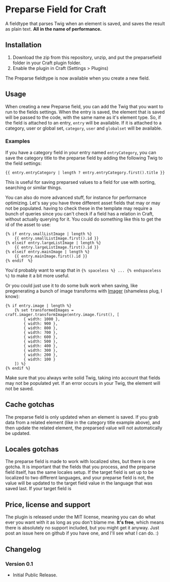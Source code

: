 Preparse Field for Craft
===

A fieldtype that parses Twig when an element is saved, and saves the result as plain text.
**All in the name of performance.**


Installation
---
1. Download the zip from this repository, unzip, and put the preparsefield folder in your Craft plugin folder.
2. Enable the plugin in Craft (Settings > Plugins)

The Preparse fieldtype is now available when you create a new field. 


Usage
---
When creating a new Preparse field, you can add the Twig that you want to run to the fields settings. When the entry is 
saved, the element that is saved will be passed to the code, with the same name as it's element type. So, if the field 
is attached to an entry, `entry` will be available. If it is attached to a category, user or global set, `category`, `user`
and `globalset` will be available.
  
### Examples  
  
If you have a category field in your entry named `entryCategory`, you can save the category title to the
preparse field by adding the following Twig to the field settings:

    {{ entry.entryCategory | length ? entry.entryCategory.first().title }}
 
This is useful for saving preparsed values to a field for use with sorting, searching or similar things.
 
You can also do more advanced stuff, for instance for performance optimizing. Let's say you have three different asset 
fields that may or may not be populated. having to check these in the template may require a bunch of queries since you 
can't check if a field has a relation in Craft, without actually querying for it. You could do something like this to 
get the id of the asset to use:

    {% if entry.smallListImage | length %}
        {{ entry.smallListImage.first().id }}
    {% elseif entry.largeListImage | length %}
        {{ entry.largeListImage.first().id }}
    {% elseif entry.mainImage | length %}
        {{ entry.mainImage.first().id }}
    {% endif  %}
 
You'd probably want to wrap that in `{% spaceless %} ... {% endspaceless %}` to make it a bit more useful.

Or you could just use it to do some bulk work when saving, like pregenerating a bunch of image transforms with 
[Imager](https://github.com/aelvan/Imager-Craft) (shameless plug, I know):

    {% if entry.image | length %}
        {% set transformedImages = craft.imager.transformImage(entry.image.first(), [
		    { width: 1000 }, 
		    { width: 900 }, 
		    { width: 800 }, 
		    { width: 700 }, 
		    { width: 600 }, 
		    { width: 500 }, 
		    { width: 400 }, 
		    { width: 300 }, 
		    { width: 200 },
		    { width: 100 }
	    ]) %}
	{% endif %}
	
Make sure that you always write solid Twig, taking into account that fields may not be populated yet. If an error occurs
in your Twig, the element will not be saved. 
 
 
Cache gotchas
---
The preparse field is only updated when an element is saved. If you grab data from a related element (like in the category 
title example above), and then update the related element, the preparsed value will not automatically be updated. 

 
Locales gotchas
---
The preparse field is made to work with localized sites, but there is one gotcha. It is important that the fields that
you process, and the preparse field itself, has the same locales setup. If the target field is set up to be localized to 
two different languages, and your preparse field is not, the value will be updated to the target field value in the 
language that was saved last. If your target field is  


Price, license and support
---
The plugin is released under the MIT license, meaning you can do what ever you want with it as long as you don't blame 
me. **It's free**, which means there is absolutely no support included, but you might get it anyway. Just post an issue 
here on github if you have one, and I'll see what I can do. :)


Changelog
---
### Version 0.1
 - Initial Public Release.

